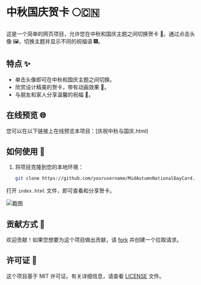 # 中秋国庆贺卡 🌕🇨🇳

这是一个简单的网页项目，允许您在中秋和国庆主题之间切换贺卡 🎉。通过点击头像 🖼️，切换主题并显示不同的祝福语 🎆。

## 特点 ✨

- 单击头像即可在中秋和国庆主题之间切换。
- 欣赏设计精美的贺卡，带有动画效果 💌。
- 与朋友和家人分享温馨的祝福 🌟。

## 在线预览 🌐

您可以在以下链接上在线预览本项目：[庆祝中秋与国庆.html)

## 如何使用 🚀

1. 将项目克隆到您的本地环境：

   ```bash
   git clone https://github.com/yourusername/MidAutumnNationalDayCard.git

打开 `index.html` 文件，即可查看和分享贺卡。

![截图](screenshot.png)

## 贡献方式 🤝

欢迎贡献！如果您想要为这个项目做出贡献，请 [fork](https://github.com/yourusername/MidAutumnNationalDayCard/fork) 并创建一个拉取请求。

## 许可证 📜

这个项目基于 MIT 许可证。有关详细信息，请查看 [LICENSE](LICENSE) 文件。

